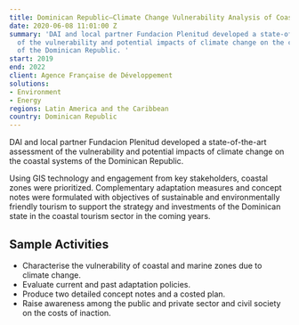 ```yaml
---
title: Dominican Republic—Climate Change Vulnerability Analysis of Coastal Zones
date: 2020-06-08 11:01:00 Z
summary: 'DAI and local partner Fundacion Plenitud developed a state-of-the-art assessment
  of the vulnerability and potential impacts of climate change on the coastal systems
  of the Dominican Republic. '
start: 2019
end: 2022
client: Agence Française de Développement
solutions:
- Environment
- Energy
regions: Latin America and the Caribbean
country: Dominican Republic
---
```


DAI and local partner Fundacion Plenitud developed a state-of-the-art assessment of the vulnerability and potential impacts of climate change on the coastal systems of the Dominican Republic. 

Using GIS technology and engagement from key stakeholders, coastal zones were prioritized. Complementary adaptation measures and concept notes were formulated with objectives of sustainable and environmentally friendly tourism to support the strategy and investments of the Dominican state in the coastal tourism sector in the coming years.

## Sample Activities

* Characterise the vulnerability of coastal and marine zones due to climate change.
* Evaluate current and past adaptation policies.
* Produce two detailed concept notes and a costed plan.
* Raise awareness among the public and private sector and civil society on the costs of inaction.